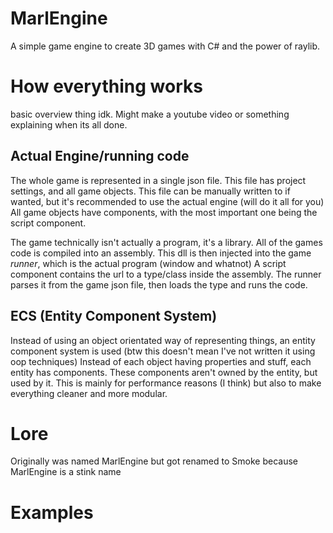 # MarlEngine
A simple game engine to create 3D games with C# and the power of raylib.

# How everything works
basic overview thing idk. Might make a youtube video or something explaining when its all done.

## Actual Engine/running code
The whole game is represented in a single json file. This file has project settings, and all game objects. This file can be manually written to if wanted, but it's recommended to use the actual engine (will do it all for you) All game objects have components, with the most important one being the script component.

The game technically isn't actually a program, it's a library. All of the games code is compiled into an assembly. This dll is then injected into the game *runner*, which is the actual program (window and whatnot) A script component contains the url to a type/class inside the assembly. The runner parses it from the game json file, then loads the type and runs the code.

## ECS (Entity Component System)
Instead of using an object orientated way of representing things, an entity component system is used (btw this doesn't mean I've not written it using oop techniques) Instead of each object having properties and stuff, each entity has components. These components aren't owned by the entity, but used by it. This is mainly for performance reasons (I think) but also to make everything cleaner and more modular.

# Lore
Originally was named MarlEngine but got renamed to Smoke because MarlEngine is a stink name

# Examples

